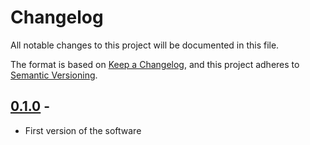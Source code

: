 # Changelog

All notable changes to this project will be documented in this file.

The format is based on [Keep a Changelog](https://keepachangelog.com/en/1.0.0/),
and this project adheres to [Semantic Versioning](https://semver.org/spec/v2.0.0.html).

## [0.1.0] - 

- First version of the software

[0.1.0]: https://gitlab.ethz.ch/exotic-matter/cw-beam/arduino-temperature-sensors/tree/v0.1.0
